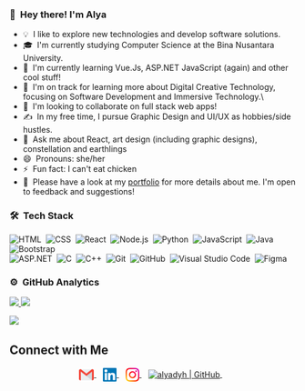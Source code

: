 ### 👋 &nbsp;Hey there! I'm Alya

- 💡 &nbsp;I like to explore new technologies and develop software solutions.
- 🎓 &nbsp;I'm currently studying Computer Science at the Bina Nusantara University.
- 🌱 &nbsp;I'm currently learning Vue.Js, ASP.NET JavaScript (again) and other cool stuff!
- 🔭 &nbsp;I'm on track for learning more about Digital Creative Technology, focusing on Software Development and Immersive Technology.\
- 👯 &nbsp;I'm looking to collaborate on full stack web apps!
- ✍️ &nbsp;In my free time, I pursue Graphic Design and UI/UX as hobbies/side hustles.
- 💬 &nbsp;Ask me about React, art design (including graphic designs), constellation and earthlings
- 😄 &nbsp;Pronouns: she/her
- ⚡ &nbsp;Fun fact: I can't eat chicken
- 📄 &nbsp;Please have a look at my [portfolio](https://alyadyh.github.io/) for more details about me. I'm open to feedback and suggestions!

### 🛠 &nbsp;Tech Stack

![HTML](https://img.shields.io/badge/-HTML-05122A?style=flat&logo=HTML5)&nbsp;
![CSS](https://img.shields.io/badge/-CSS-05122A?style=flat&logo=CSS3&logoColor=1572B6)&nbsp;
![React](https://img.shields.io/badge/-React-05122A?style=flat&logo=react)&nbsp;
![Node.js](https://img.shields.io/badge/-Node.js-05122A?style=flat&logo=node.js)&nbsp;
![Python](https://img.shields.io/badge/-Python-05122A?style=flat&logo=python)&nbsp;
![JavaScript](https://img.shields.io/badge/-JavaScript-05122A?style=flat&logo=javascript)&nbsp;
![Java](https://img.shields.io/badge/-Java-05122A?style=flat&logo=Java&logoColor=FFA518)&nbsp;
![Bootstrap](https://img.shields.io/badge/-Bootstrap-05122A?style=flat&logo=bootstrap&logoColor=563D7C)\
![ASP.NET](https://img.shields.io/badge/-ASP.NET-05122A?style=flat&logo=asp.net)&nbsp;
![C](https://img.shields.io/badge/-C-05122A?style=flat&logo=C&logoColor=A8B9CC)&nbsp;
![C++](https://img.shields.io/badge/-C++-05122A?style=flat&logo=C%2B%2B&logoColor=00599C)&nbsp;
![Git](https://img.shields.io/badge/-Git-05122A?style=flat&logo=git)&nbsp;
![GitHub](https://img.shields.io/badge/-GitHub-05122A?style=flat&logo=github)&nbsp;
![Visual Studio Code](https://img.shields.io/badge/-Visual%20Studio%20Code-05122A?style=flat&logo=visual-studio-code&logoColor=007ACC)&nbsp;
![Figma](https://img.shields.io/badge/-Figma-05122A?style=flat&logo=figma)&nbsp;

### ⚙️ &nbsp;GitHub Analytics

<p align="left">
<a href="https://github.com/alyadyh">
  <img height="180em" src="https://github-readme-stats-eight-theta.vercel.app/api?username=alyadyh&show_icons=true&theme=algolia&include_all_commits=true&count_private=true"/>
  <img height="180em" src="https://github-readme-stats-eight-theta.vercel.app/api/top-langs/?username=alyadyh&layout=compact&langs_count=8&theme=algolia"/>
</a>
</p>
<div align="left">
  <img src="http://github-readme-streak-stats.herokuapp.com?user=alyadyh&theme=algolia&background=0d1117&hide_border=true" />
</div>

## Connect with Me
<p align="center">
  <a href="mailto:alya.mdyh@gmail.com" >
    <img align="center" alt="alyadyh | Gmail" width="26px" src="https://github.com/SatYu26/SatYu26/blob/master/Assets/Gmail.svg" />
  </a> &nbsp;&nbsp;
  
  <a href="https://www.linkedin.com/in/alya-mardhiyyah/" target="_blank">
    <img align="center" alt="alyadyh | Linkedin" width="24px" src="https://github.com/SatYu26/SatYu26/blob/master/Assets/Linkedin.svg" />
  </a> &nbsp;&nbsp;
  
  <a href="https://www.instagram.com/alyadya_/" target="_blank">
    <img align="center" alt="alyadyh | Instagram" width="24px" src="https://github.com/SatYu26/SatYu26/blob/master/Assets/Instagram.svg" />
  </a> &nbsp;&nbsp;
  
  <a href="https://profile-summary-for-github.herokuapp.com/user/alyadyh" target="_blank">
    <img align="center" alt="alyadyh | GitHub" width="26px" src="https://upload.wikimedia.org/wikipedia/commons/thumb/a/ae/Github-desktop-logo-symbol.svg/1024px-Github-desktop-logo-symbol.svg.png" />
  </a> &nbsp;&nbsp;
<p> 
